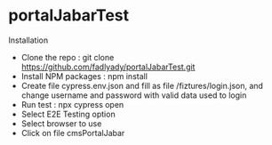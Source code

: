 # portalJabarTest

Installation

- Clone the repo : git clone https://github.com/fadlyady/portalJabarTest.git
- Install NPM packages : npm install
- Create file cypress.env.json and fill as file /fiztures/login.json, and change username and password with valid data used to login
- Run test : npx cypress open
- Select E2E Testing option
- Select browser to use
- Click on file cmsPortalJabar